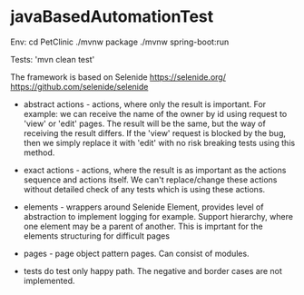 # javaBasedAutomationTest

Env:
cd PetClinic
./mvnw package
./mvnw spring-boot:run

Tests:
'mvn clean test'

The framework is based on Selenide https://selenide.org/ https://github.com/selenide/selenide


* abstract actions - actions, where only the result is important.
For example: we can receive the name of the owner by id using request to 'view' or 'edit' pages.
The result will be the same, but the way of receiving the result differs.
If the 'view' request is blocked by the bug, then we simply replace it with 'edit' with no risk breaking tests using this method.

* exact actions - actions, where the result is as important as the actions sequence and actions itself.
We can't replace/change these actions without detailed check of any tests which is using these actions.

* elements - wrappers around Selenide Element, provides level of abstraction to implement logging for example. 
Support hierarchy, where one element may be a parent of another. This is imprtant for the elements structuring for difficult pages

* pages - page object pattern pages. Can consist of modules.

* tests do test only happy path. The negative and border cases are not implemented.
